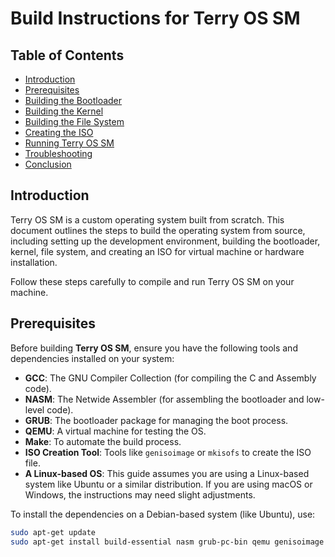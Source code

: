 # Build Instructions for Terry OS SM

## Table of Contents

- [Introduction](#introduction)
- [Prerequisites](#prerequisites)
- [Building the Bootloader](#building-the-bootloader)
- [Building the Kernel](#building-the-kernel)
- [Building the File System](#building-the-file-system)
- [Creating the ISO](#creating-the-iso)
- [Running Terry OS SM](#running-terry-os-sm)
- [Troubleshooting](#troubleshooting)
- [Conclusion](#conclusion)

## Introduction

Terry OS SM is a custom operating system built from scratch. This document outlines the steps to build the operating system from source, including setting up the development environment, building the bootloader, kernel, file system, and creating an ISO for virtual machine or hardware installation.

Follow these steps carefully to compile and run Terry OS SM on your machine.

## Prerequisites

Before building **Terry OS SM**, ensure you have the following tools and dependencies installed on your system:

- **GCC**: The GNU Compiler Collection (for compiling the C and Assembly code).
- **NASM**: The Netwide Assembler (for assembling the bootloader and low-level code).
- **GRUB**: The bootloader package for managing the boot process.
- **QEMU**: A virtual machine for testing the OS.
- **Make**: To automate the build process.
- **ISO Creation Tool**: Tools like `genisoimage` or `mkisofs` to create the ISO file.
- **A Linux-based OS**: This guide assumes you are using a Linux-based system like Ubuntu or a similar distribution. If you are using macOS or Windows, the instructions may need slight adjustments.

To install the dependencies on a Debian-based system (like Ubuntu), use:

```bash
sudo apt-get update
sudo apt-get install build-essential nasm grub-pc-bin qemu genisoimage
